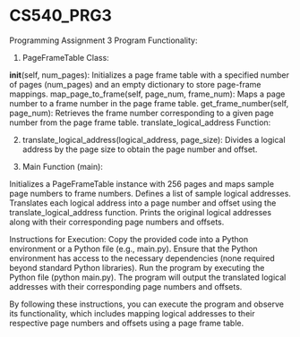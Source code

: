# CS540_PRG3
Programming Assignment 3
Program Functionality:
1. PageFrameTable Class:

__init__(self, num_pages): Initializes a page frame table with a specified number of pages (num_pages) and an empty dictionary to store page-frame mappings.
map_page_to_frame(self, page_num, frame_num): Maps a page number to a frame number in the page frame table.
get_frame_number(self, page_num): Retrieves the frame number corresponding to a given page number from the page frame table.
translate_logical_address Function:

2. translate_logical_address(logical_address, page_size):
   Divides a logical address by the page size to obtain the page number and offset.

3. Main Function (main):
   
Initializes a PageFrameTable instance with 256 pages and maps sample page numbers to frame numbers.
Defines a list of sample logical addresses.
Translates each logical address into a page number and offset using the translate_logical_address function.
Prints the original logical addresses along with their corresponding page numbers and offsets.

Instructions for Execution:
Copy the provided code into a Python environment or a Python file (e.g., main.py).
Ensure that the Python environment has access to the necessary dependencies (none required beyond standard Python libraries).
Run the program by executing the Python file (python main.py).
The program will output the translated logical addresses with their corresponding page numbers and offsets.


By following these instructions, you can execute the program and observe its functionality, which includes mapping logical addresses to their respective page numbers and offsets using a page frame table.
